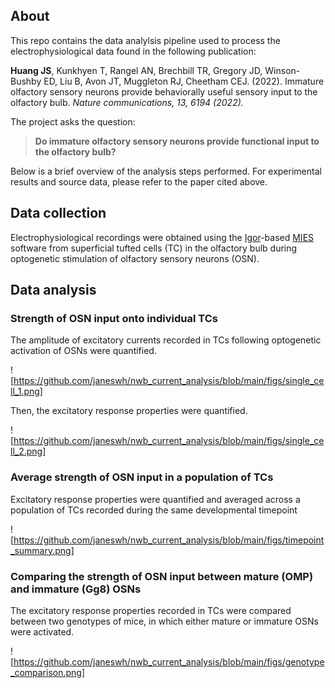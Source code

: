 ## About
This repo contains the data analylsis pipeline used to process the electrophysiological data found in the following publication:

**Huang JS**, Kunkhyen T, Rangel AN, Brechbill TR, Gregory JD, 
    Winson-Bushby ED, Liu B, Avon JT, Muggleton RJ,
    Cheetham CEJ. (2022). Immature olfactory sensory neurons provide behaviorally useful sensory input to the
    olfactory bulb. *Nature communications, 13, 6194 (2022).*

The project asks the question:
> **Do immature olfactory sensory neurons provide functional input to the olfactory bulb?**

Below is a brief overview of the analysis steps performed. For experimental results and source data, please refer to the paper cited above.

## Data collection
Electrophysiological recordings were obtained using the [Igor](https://www.wavemetrics.com/)-based [MIES](https://github.com/AllenInstitute/MIES) software from superficial tufted cells (TC) in the olfactory bulb during optogenetic stimulation of olfactory sensory neurons (OSN).

## Data analysis

### Strength of OSN input onto individual TCs
The amplitude of excitatory currents recorded in TCs following optogenetic activation of OSNs were quantified.

![https://github.com/janeswh/nwb_current_analysis/blob/main/figs/single_cell_1.png]

Then, the excitatory response properties were quantified.

![https://github.com/janeswh/nwb_current_analysis/blob/main/figs/single_cell_2.png]

### Average strength of OSN input in a population of TCs
Excitatory response properties were quantified and averaged across a population of TCs recorded during the same developmental timepoint

![https://github.com/janeswh/nwb_current_analysis/blob/main/figs/timepoint_summary.png]

### Comparing the strength of OSN input between mature (OMP) and immature (Gg8) OSNs
The excitatory response properties recorded in TCs were compared between two genotypes of mice, in which either mature or immature OSNs were activated.

![https://github.com/janeswh/nwb_current_analysis/blob/main/figs/genotype_comparison.png]